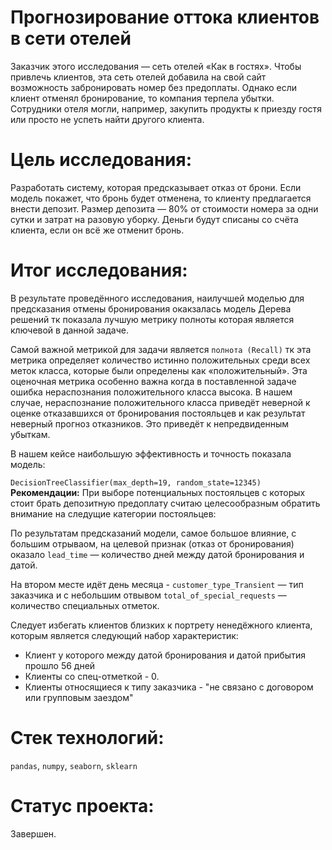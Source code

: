 # Прогнозирование оттока клиентов в сети отелей
Заказчик этого исследования — сеть отелей «Как в гостях». 
Чтобы привлечь клиентов, эта сеть отелей добавила на свой сайт возможность забронировать номер без предоплаты. Однако если клиент отменял бронирование, то компания терпела убытки. Сотрудники отеля могли, например, закупить продукты к приезду гостя или просто не успеть найти другого клиента.
# Цель исследования:
 Разработать систему, которая предсказывает отказ от брони. Если модель покажет, что бронь будет отменена, то клиенту предлагается внести депозит. Размер депозита — 80% от стоимости номера за одни сутки и затрат на разовую уборку. Деньги будут списаны со счёта клиента, если он всё же отменит бронь.
 # Итог исследования:
 В результате проведённого исследования, наилучшей моделью для предсказания отмены бронирования окакзалась модель Дерева решений тк показала лучшую метрику полноты которая является ключевой в данной задаче.

Самой важной метрикой для задачи является `полнота (Recall)` тк эта метрика определяет количество истинно положительных среди всех меток класса, которые были определены как «положительный». Эта оценочная метрика особенно важна когда в поставленной задаче ошибка нераспознания положительного класса высока. В нашем случае, нераспознание положительного класса приведёт неверной к оценке отказавшихся от бронирования постояльцев и как результат неверный прогноз отказников. Это приведёт к непредвиденным убыткам.

В нашем кейсе наибольшую эффективность и точность показала модель:

`DecisionTreeClassifier(max_depth=19, random_state=12345)`
**Рекомендации:**
При выборе потенциальных постояльцев с которых стоит брать депозитную предоплату считаю целесообразным обратить внимание на следущие категории постояльцев:


По результатам предсказаний модели, самое большое влияние, с большим отрываом, на целевой признак (отказ от бронирования) оказало `lead_time` — количество дней между датой бронирования и датой. 

На втором месте идёт день месяца - `customer_type_Transient` — тип заказчика и с небольшим отвывом `total_of_special_requests` — количество специальных отметок.

Следует избегать клиентов близких к портрету ненедёжного клиента, которым является следующий набор характеристик:


- Клиент у которого между датой бронирования и датой прибытия прошло 56 дней 
- Клиенты со спец-отметкой - 0.
- Клиенты относящиеся к типу заказчика - "не связано с договором или групповым заездом"

# Стек технологий:
`pandas`, `numpy`, `seaborn`, `sklearn`

# Статус проекта:
Завершен.
